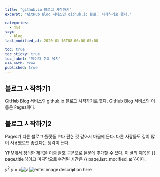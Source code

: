 ```yaml
---
title: "github.io 블로그 시작하기"
excerpt: "GitHub Blog 서비스인 github.io 블로그 시작하기로 했다."

categories:
  - 일상 
tags:
  - Blog
last_modified_at: 2020-05-16T08:06:00-05:00

toc: true
toc_sticky: true
toc_label: "페이지 주요 목차"
use_math: true
published: true
---
```


## 블로그 시작하기1
GitHub Blog 서비스인 github.io 블로그 시작하기로 했다.
GitHub Blog 서비스의 이름은 Pages이다.


## 블로그 시작하기2
Pages가 다른 블로그 플랫폼 보다 편한 것 같아서 마음에 든다.
다른 사람들도 같이 많이 사용했으면 좋겠다는 생각이 든다.

YFM에서 정의한 제목을 이중 괄호 구문으로 본문에 추가할 수 있다.
이 글의 제목은 {{ page.title }}이고
마지막으로 수정된 시간은 {{ page.last_modified_at }}이다.

$y^2$
$y=x$![a](https://www.google.com/imgres?imgurl=https%3A%2F%2Fresources.jetbrains.com%2Fhelp%2Fimg%2Fidea%2F2020.1%2Fpy_markdown_support_example.png&imgrefurl=https%3A%2F%2Fwww.jetbrains.com%2Fhelp%2Fpycharm%2Fmarkdown.html&tbnid=0PTNiBXeiGCBwM&vet=12ahUKEwjv_ICq2rnpAhXZAqYKHSzHCdcQMygAegUIARDQAQ..i&docid=OZHpnG-dxpJ4AM&w=1834&h=692&q=pycharm%20markdown&ved=2ahUKEwjv_ICq2rnpAhXZAqYKHSzHCdcQMygAegUIARDQAQ)
![enter image description here](https://drive.google.com/open?id=0B0ylyHcminsNdU4zQy0wNVZXVUozMFg0aG12Y05CaFFQUi00)
<!--stackedit_data:
eyJoaXN0b3J5IjpbNDU2MTYwNzIzLDE2NzQzNDg3MjMsODQxMD
cwNl19
-->